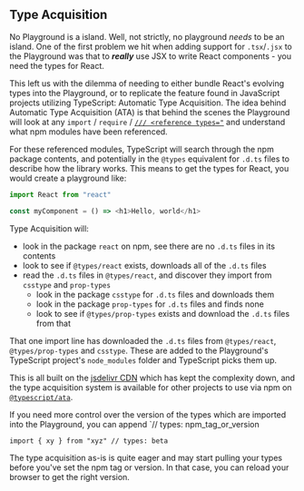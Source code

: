 ## Type Acquisition

No Playground is a island. Well, not strictly, no playground _needs_ to be an island. One of the first problem we hit when adding support for `.tsx`/`.jsx` to the Playground was that to **_really_** use JSX to write React components - you need the types for React.

This left us with the dilemma of needing to either bundle React's evolving types into the Playground, or to replicate the feature found in JavaScript projects utilizing TypeScript: Automatic Type Acquisition. The idea behind Automatic Type Acquisition (ATA) is that behind the scenes the Playground will look at any `import` / `require` / [`/// <reference types="`](/docs/handbook/triple-slash-directives.html) and understand what npm modules have been referenced.

For these referenced modules, TypeScript will search through the npm package contents, and potentially in the `@types` equivalent for `.d.ts` files to describe how the library works. This means to get the types for React, you would create a playground like:

```ts
import React from "react"

const myComponent = () => <h1>Hello, world</h1>
```

Type Acquisition will:

- look in the package `react` on npm, see there are no `.d.ts` files in its contents
- look to see if `@types/react` exists, downloads all of the `.d.ts` files
- read the `.d.ts` files in `@types/react`, and discover they import from `csstype` and `prop-types`
  - look in the package `csstype` for `.d.ts` files and downloads them
  - look in the package `prop-types` for `.d.ts` files and finds none
  - look to see if `@types/prop-types` exists and download the `.d.ts` files from that

That one import line has downloaded the `.d.ts` files from `@types/react`, `@types/prop-types` and `csstype`. These are added to the Playground's TypeScript project's `node_modules` folder and TypeScript picks them up.

This is all built on the [jsdelivr CDN](https://www.jsdelivr.com/) which has kept the complexity down, and the type acquisition system is available for other projects to use via npm on [`@typescript/ata`](https://www.npmjs.com/package/@typescript/ata).

If you need more control over the version of the types which are imported into the Playground, you can append `// types: npm_tag_or_version

```
import { xy } from "xyz" // types: beta
```

The type acquisition as-is is quite eager and may start pulling your types before you've set the npm tag or version. In that case, you can reload your browser to get the right version.
